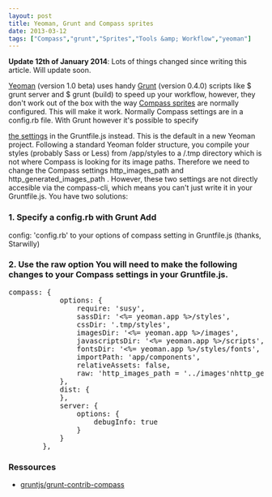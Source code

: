 ```yaml
---
layout: post
title: Yeoman, Grunt and Compass sprites
date: 2013-03-12
tags: ["Compass","grunt","Sprites","Tools &amp; Workflow","yeoman"]
---
```


**Update 12th of January 2014**: Lots of things changed since writing this article. Will update soon.

[Yeoman](http://yeoman.io/) (version 1.0 beta) uses handy [Grunt](http://gruntjs.com) (version 0.4.0) scripts like <span class="lang:default decode:true  crayon-inline ">$ grunt server</span>  and <span class="lang:default decode:true  crayon-inline ">$ grunt</span>  (build) to speed up your workflow, however, they don't work out of the box with the way [Compass sprites](http://compass-style.org/help/tutorials/spriting/) are normally configured. This will make it work. <!--more--> Normally Compass settings are in a config.rb file. With Grunt however it's possible to specify

[the settings](http://compass-style.org/help/tutorials/configuration-reference/) in the Gruntfile.js instead. This is the default in a new Yeoman project. Following a standard Yeoman folder structure, you compile your styles (probably Sass or Less) from /app/styles to a /.tmp directory which is not where Compass is looking for its image paths. Therefore we need to change the Compass settings <span class="lang:default decode:true  crayon-inline ">http_images_path</span>  and <span class="lang:default decode:true  crayon-inline ">http_generated_images_path</span> . However, these two settings are not directly accesible via the compass-cli, which means you can't just write it in your Gruntfile.js. You have two solutions:

### 1. Specify a config.rb with Grunt Add

<span class="lang:default decode:true  crayon-inline ">config: 'config.rb'</span>  to your options of compass setting in Gruntfile.js (thanks, Starwilly)

### 2. Use the raw option You will need to make the following changes to your Compass settings in your Gruntfile.js.

<pre class="lang:js mark:10-11 decode:true">compass: {
            options: {
                require: 'susy',
                sassDir: '<%= yeoman.app %>/styles',
                cssDir: '.tmp/styles',
                imagesDir: '<%= yeoman.app %>/images',
                javascriptsDir: '<%= yeoman.app %>/scripts',
                fontsDir: '<%= yeoman.app %>/styles/fonts',
                importPath: 'app/components',
                relativeAssets: false,
                raw: 'http_images_path = '../images'nhttp_generated_images_path = '../images'n'
            },
            dist: {
            },
            server: {
                options: {
                    debugInfo: true
                }
            }
        },</pre>

### Ressources

*   [gruntjs/grunt-contrib-compass](https://github.com/gruntjs/grunt-contrib-compass)